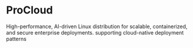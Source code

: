 # ProCloud
High-performance, AI-driven Linux distribution for scalable, containerized, and secure enterprise deployments. supporting cloud-native deployment patterns
